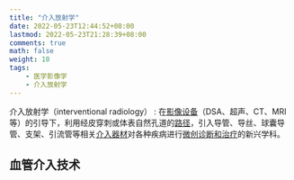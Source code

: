 ```yaml
---
title: "介入放射学"
date: 2022-05-23T12:44:52+08:00
lastmod: 2022-05-23T21:28:39+08:00
comments: true
math: false
weight: 10
tags:
    - 医学影像学
    - 介入放射学
---
```


介入放射学（interventional radiology）
: 在<ins>影像设备</ins>（DSA、超声、CT、MRI 等）的引导下，利用经皮穿刺或体表自然孔道的<ins>路径</ins>，引入导管、导丝、球囊导管、支架、引流管等相关<ins>介入器材</ins>对各种疾病进行<ins>微创诊断和治疗</ins>的新兴学科。

<!--more-->

## 血管介入技术


